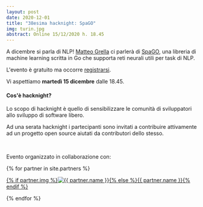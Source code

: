 ```yaml
---
layout: post
date: 2020-12-01
title: "38esima hacknight: SpaGO"
img: turin.jpg
abstract: Online 15/12/2020 h. 18.45
---
```


<div class="row">
    <div class="col-lg-12">
    <p>A dicembre si parla di NLP! <a href="https://github.com/matteo-grella">Matteo Grella</a> ci parlerà di <a href="https://github.com/nlpodyssey/spago">SpaGO</a>, una libreria di machine learning scritta in Go che supporta reti neurali utili per task di NLP.
    </p>
        <p>L'evento è gratuito ma occorre <a href="https://tohacknight-spago.eventbrite.it" target="_blank" title="Registrati all'evento">registrarsi</a>.</p>
        <p>Vi aspettiamo <strong>martedì 15 dicembre</strong> dalle 18.45.</p>
    </div>
</div>

<div class="row">
    <div class="col-lg-12">
        <h4>Cos'è hacknight?</h4>
        <p>Lo scopo di hacknight è quello di sensibilizzare le comunità di sviluppatori allo sviluppo di software libero.</p>
        <p>Ad una serata hacknight i partecipanti sono invitati a contribuire attivamente ad un progetto open source aiutati da contributori dello stesso.</p>
    </div>
</div>

<div class="row">
    <div class="col-lg-12">
        <p><br></p>
        <p>Evento organizzato in collaborazione con:</p>
        {% for partner in site.partners %}
            <p><a href="{{ partner.url }}" target="_blank">{% if partner.img %}<img src="{{ partner.img }}" alt="{{ partner.name }}">{% else %}{{ partner.name }}{% endif %}</a></p>
        {% endfor %}
    </div>
</div>
